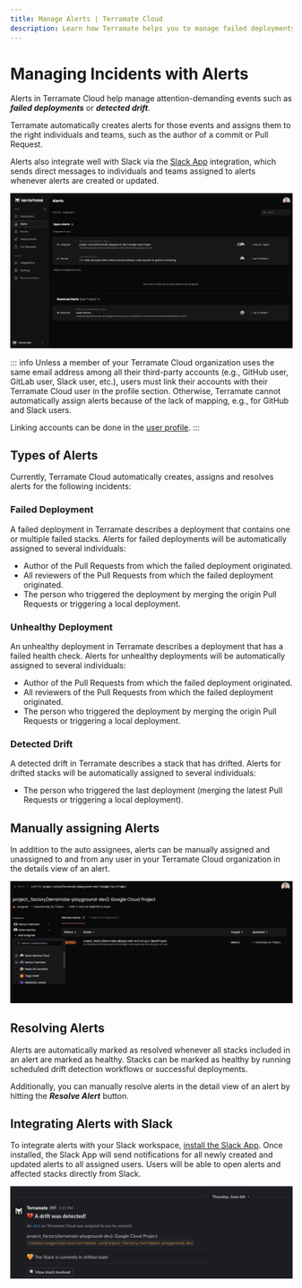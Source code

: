 ```yaml
---
title: Manage Alerts | Terramate Cloud
description: Learn how Terramate helps you to manage failed deployments, drift and more with actionable alerts that seamlessly integrate with Slack.
---
```


# Managing Incidents with Alerts

Alerts in Terramate Cloud help manage attention-demanding events such as ***failed deployments*** or ***detected drift***.

Terramate automatically creates alerts for those events and assigns them to the right individuals and teams, such as the
author of a commit or Pull Request.

Alerts also integrate well with Slack via the [Slack App](../integrations/slack.md)
integration, which sends direct messages to individuals and teams assigned to alerts whenever alerts are created or updated.

![Alerts in Terramate Cloud](../assets/alerts/alerts.png)

::: info
Unless a member of your Terramate Cloud organization uses the same email address among all their third-party accounts
(e.g., GitHub user, GitLab user, Slack user, etc.), users must link their accounts with their Terramate Cloud user in the
profile section. Otherwise, Terramate cannot automatically assign alerts because of the lack of mapping, e.g., for
GitHub and Slack users.

Linking accounts can be done in the [user profile](../profile/index.md).
:::

## Types of Alerts

Currently, Terramate Cloud automatically creates, assigns and resolves alerts for the following incidents:

### Failed Deployment

A failed deployment in Terramate describes a deployment that contains one or multiple failed stacks.
Alerts for failed deployments will be automatically assigned to several individuals:

- Author of the Pull Requests from which the failed deployment originated.
- All reviewers of the Pull Requests from which the failed deployment originated.
- The person who triggered the deployment by merging the origin Pull Requests or triggering a local deployment.

### Unhealthy Deployment

An unhealthy deployment in Terramate describes a deployment that has a failed health check.
Alerts for unhealthy deployments will be automatically assigned to several individuals:

- Author of the Pull Requests from which the failed deployment originated.
- All reviewers of the Pull Requests from which the failed deployment originated.
- The person who triggered the deployment by merging the origin Pull Requests or triggering a local deployment.

### Detected Drift

A detected drift in Terramate describes a stack that has drifted.
Alerts for drifted stacks will be automatically assigned to several individuals:

- The person who triggered the last deployment (merging the latest Pull Requests or triggering a local deployment).

## Manually assigning Alerts

In addition to the auto assignees, alerts can be manually assigned and unassigned to and from any user in your
Terramate Cloud organization in the details view of an alert.

![Assign and unassign alerts](../assets/alerts/assign-alerts.png)

## Resolving Alerts

Alerts are automatically marked as resolved whenever all stacks included in an alert are marked as healthy.
Stacks can be marked as healthy by running scheduled drift detection workflows or successful deployments.

Additionally, you can manually resolve alerts in the detail view of an alert by hitting the ***Resolve Alert*** button.

## Integrating Alerts with Slack

To integrate alerts with your Slack workspace, [install the Slack App](../integrations/slack.md). Once installed, the
Slack App will send notifications for all newly created and updated alerts to all assigned users. Users will be able to
open alerts and affected stacks directly from Slack.

![Slack alert notification](../assets/alerts/alert-slack-notification.png)
